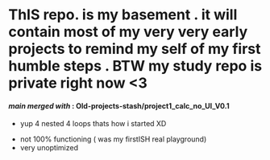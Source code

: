 # ThIS repo. is my basement . it will contain  **most** of my  very very early  projects  to remind my self of my first humble steps  . BTW  my study repo is private right now  <3

#### _main merged with_ :  Old-projects-stash/project1_calc_no_UI_V0.1

- yup 4 nested 4 loops thats how i started XD
* not 100% functioning ( was my firstISH  real playground)
* very unoptimized
